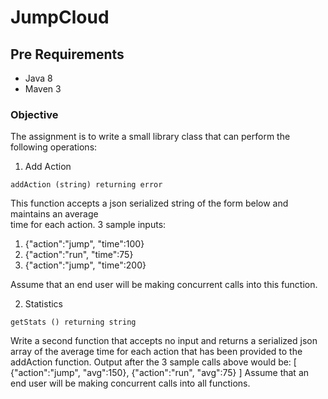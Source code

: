 # JumpCloud

## Pre Requirements
* Java 8
* Maven 3

### Objective
The assignment is to write a small library class that can perform the following operations:
1. Add Action 
   
```addAction (string) returning error```

   This function accepts a json serialized string of the form below and maintains an average  
   time for each action. 3 sample inputs:
<ol>
    <li>{"action":"jump", "time":100}</li>
    <li>{"action":"run", "time":75}</li>
    <li>{"action":"jump", "time":200}</li>
</ol> 
     Assume that an end user will be making concurrent calls into this function.

2. Statistics 

```getStats () returning string```
   
Write a second function that accepts no input and returns a serialized json array of the average time for each action that has been provided to the addAction function. Output after the 3 sample calls above would be:
   [ {"action":"jump", "avg":150}, {"action":"run", "avg":75} ]
Assume that an end user will be making concurrent calls into all functions.
